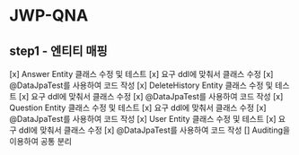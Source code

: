 # JWP-QNA
## step1 - 엔티티 매핑
[x] Answer Entity 클래스 수정 및 테스트
    [x] 요구 ddl에 맞춰서 클래스 수정
    [x] @DataJpaTest를 사용하여 코드 작성
[x] DeleteHistory Entity 클래스 수정 및 테스트
    [x] 요구 ddl에 맞춰서 클래스 수정
    [x] @DataJpaTest를 사용하여 코드 작성
[x] Question Entity 클래스 수정 및 테스트
    [x] 요구 ddl에 맞춰서 클래스 수정
    [x] @DataJpaTest를 사용하여 코드 작성
[x] User Entity 클래스 수정 및 테스트
    [x] 요구 ddl에 맞춰서 클래스 수정
    [x] @DataJpaTest를 사용하여 코드 작성
[] Auditing을 이용하여 공통 분리